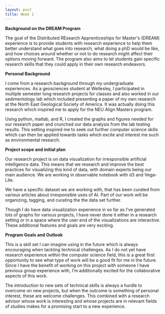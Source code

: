 ```yaml
---
layout: post
title: Week 1
---
```


**Background on the DREAM Program**

The goal of the Distributed REsearch Apprenticeships for Master's (DREAM) experience is to provide students with research experience to help them better understand what goes into research, what doing a phD would be like, and how choices around whether or not to do research might affect their options moving forward. The program also aims to let students gain specific research skills that they could apply in their own research endeavors.

**Personal Background**

I come from a research background through my undergraduate experiences. As a geosciences student at Wellesley, I participated in multiple semester long research projects for classes and also worked in our sedimentology lab which included presenting a paper of my own research at the North East Geological Society of America. It was actually doing this research which inspired me to apply for the NEU Align Masters program.  

Using python, matlab, and R, I created the graphs and figures needed for our research paper and crunched our data analysis from the lab testing results. This setting inspired me to seek out further computer science skills which can then be applied towards tasks which excite and interest me such as environmental research.

**Project scope and initial plan**

Our research project is on data visualization for irresponsible artificial intelligence data. This means that we research and improve the best practices for visualizing this kind of data, with domain experts being our main audience. We are working in observable notebook with d3 and Vega-Lite.

We have a specific dataset we are working with, that has been curated from various articles about irresponsible uses of AI. Part of our work will be organizing, tagging, and curating the the data set further. 

Though I do have data visualization experience in so far as I’ve generated lots of graphs for various projects, I have never done it either in a research setting or in a space where the user end of the visualizations are interactive. These additional features and goals are very exciting.

**Program Goals and Outlook**

This is a skill set I can imagine using in the future which is always encouraging when tackling technical challenges. As I do not yet have research experience within the computer science field, this is a great first opportunity to see what type of work will be a good fit for me in the future. Since I have the benefit of working on this project with someone I have previous group experience with, I’m additionally excited for the collaborative aspects of this work.

The introduction to new sets of technical skills is always a hurdle to overcome on new projects, but when the outcome is something of personal interest, these are welcome challenges. This combined with a research advisor whose work is interesting and whose projects are in relevant fields of studies makes for a promising start to a new experience.
